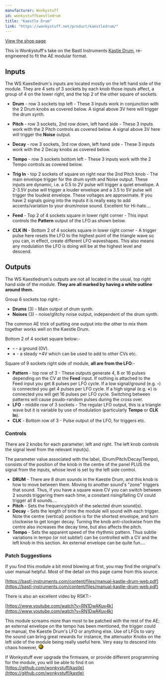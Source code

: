 ```yaml
---
manufacturer: Wonkystuff
id: wonkystuffkaestledrum
title: "Kaestle Drum"
link: "https://wonkystuff.net/product/kaestledrum/"
---
```



[View the shop page](https://wonkystuff.net/product/kaestledrum/)

This is Wonkystuff's take on the Bastl Instruments [Kastle Drum](https://bastl-instruments.com/instruments/kastle-drum/), re-engineered to fit the AE modular format.

## Inputs

The WS Kaestledrum's inputs are located mostly on the left hand side of the module. They are 4 sets of 3 sockets by each knob those inputs affect, a group of 4 on the lower right, and the top 2 of the other square of sockets.

*   **Drum** - row 3 sockets top left - These 3 inputs work in conjunction with the 2 Drum knobs as covered below. A signal above 3V here will trigger the drum synth.
*   **Pitch** - row 3 sockets, 2nd row down, left hand side - These 3 inputs work with the 2 Pitch controls as covered below. A signal above 3V here will trigger the **Noise** output.
*   **Decay** - row 3 sockets, 3rd row down, left hand side - These 3 inputs work with the 2 Decay knobs as covered below.
*   **Tempo** - row 3 sockets bottom left - These 3 inputs work with the 2 Tempo controls as covered below.
    
*   **Trig In** - top 2 sockets of square on right near the 2nd Pitch knob - The main envelope trigger for the drum synth and Noise output. These inputs are dynamic, i.e. a 0.5 to 2V pulse will trigger a quiet envelope. A 2-3.5V pulse will trigger a louder envelope and a 3.5 to 5V pulse will trigger the loudest envelope. These voltages are approximate. If you have 2 signals going into the inputs it is really easy to add accents/variation to your drum/noise sound. Excellent for Hi-hats....
    
*   **Feed** - Top 2 of 4 sockets square in lower right corner - This input controls the **Pattern** output of the LFO as shown below.
*   **CLK IN** - Bottom 2 of 4 sockets square in lower right corner - A trigger pulse here resets the LFO to the highest point of the triangle wave so you can, in effect, create different LFO waveshapes. This also means any modulation the LFO is doing will be at the highest level and descend.

## Outputs

The WS Kaestledrum's outputs are not all located in the usual, top right hand side of the module. **They are all marked by having a white outline around them.**

Group 6 sockets top right:-

*   **Drums** (3) - Main output of drum synth.
*   **Noises** (3) - noise/glitchy noise output, independent of the drum synth.

The common AE trick of putting one output into the other to mix them together works well on the Kaestle Drum.

Bottom 2 of 4 socket square below:-

*   **\-** - a ground (0V).
*   **+** - a steady +4V which can be used to add to other CVs etc.

Square of 9 sockets right side of module, **all are from the LFO**:-

*   **Pattern** - top row of 3 - These outputs generate 4, 8 or 16 pulses depending on the CV at the **Feed** input. If nothing is attached to the Feed input you get 8 pulses per LFO cycle. If a low signal/ground (e.g. **\-**) is connected you get 4 pulses per LFO cycle. If a high signal (e.g. **+**) is connected you will get 16 pulses per LFO cycle. Switching between patterns will cause psudo-random pulses during the cross over.
*   **LFO** - middle row of 3 sockets - The regular LFO output, this is a triangle wave but it is variable by use of modulation (particularly **Tempo** or **CLK In**).
*   **CLK** - Bottom row of 3 - Pulse output of the LFO, for triggers etc.

### Controls

There are 2 knobs for each parameter; left and right. The left knob controls the signal level from the relevant input(s).

The parameter value associated with the label, (Drum/Pitch/Decay/Tempo), consists of the position of the knob in the centre of the panel PLUS the signal from the inputs, whose level is set by the left side control.

*   **DRUM** - There are 8 drum sounds in the Kaestle Drum, and this knob is how to move between them. Moving to another sound's "zone" triggers that sound. Thus, if you have a square wave CV you can switch between 2 sounds triggering them each time, a constant rising/falling CV could trigger all 8 sounds....
*   **Pitch** - Sets the frequency/pitch of the selected drum sound(s).
*   **Decay** - Sets the length of time the module will sound with each trigger. Note the centre (vertical) position is for the shortest envelope, and turn clockwise to get longer decay. Turning the knob anti-clockwise from the centre also increases the decay time, but also affects the pitch.
*   **Tempo** - Sets the apparent speed of the rhythmic pattern. Thus subtle variations in tempo (or not subtle!) can be controlled with a CV and the left knob in this section. An external envelope can be quite fun....

### Patch Suggestions

If you find this module a bit mind blowing at first, you may find the original's user manual helpful. Most of the detail on this page came from this source.

[https://bastl-instruments.com/content/files/manual-kastle-drum-web.pdf](https://bastl-instruments.com/content/files/manual-kastle-drum-web.pdf)

There is also an excellent video by RSKT:-

[https://www.youtube.com/watch?v=RN1DwAKuv4k](https://www.youtube.com/watch?v=RN1DwAKuv4k)

This module screams more than most to be patched with the rest of the AE; an external envelope on the tempo has been mentioned, the trigger could be manual, the Kaestle Drum's LFO or anything else. Use of LFOs to vary the sound can bring great rewards for instance, the attenuator Knobs on the left side of the module being really useful here. Very easy to descend into chaos however, ![](/images/happy.gif)

If Wonkystuff ever upgrade the firmware, or provide different programming for the module, you will be able to find it on [https://github.com/wonkystuff/kastle](https://github.com/wonkystuff/kastle)



